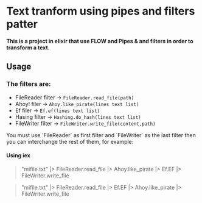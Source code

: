 # Text tranform using pipes and filters patter

**This is a project in elixir that use FLOW and Pipes & and filters in order to transform a text.**

## Usage

### The filters are:
* FileReader filter -> `FileReader.read_file(path)`
* Ahoy! filer -> `Ahoy.like_pirate(lines text list)`
* Ef filer -> `Ef.ef(lines text list)`
* Hasing filter -> `Hashing.do_hash(lines text list)`
* FileWriter filter -> `FileWriter.write_file(content,path)`

You must use ´FileReader´ as first filter and ´FileWriter´ as the last filter then you can interchange the rest of them, for example:

#### Using iex

> "mifile.txt" |> FileReader.read_file |> Ahoy.like_pirate |> Ef.EF |> FileWriter.write_file

> "mifile.txt" |> FileReader.read_file |> Ef.EF |> Ahoy.like_pirate |> FileWriter.write_file